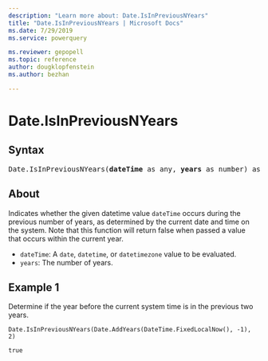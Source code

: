 ```yaml
---
description: "Learn more about: Date.IsInPreviousNYears"
title: "Date.IsInPreviousNYears | Microsoft Docs"
ms.date: 7/29/2019
ms.service: powerquery

ms.reviewer: gepopell
ms.topic: reference
author: dougklopfenstein
ms.author: bezhan

---
```

# Date.IsInPreviousNYears

## Syntax

<pre>
Date.IsInPreviousNYears(<b>dateTime</b> as any, <b>years</b> as number) as nullable logical
</pre>

## About
Indicates whether the given datetime value `dateTime` occurs during the previous number of years, as determined by the current date and time on the system. Note that this function will return false when passed a value that occurs within the current year. <ul> <li><code>dateTime</code>: A <code>date</code>, <code>datetime</code>, or <code>datetimezone</code> value to be evaluated.</li> <li><code>years</code>: The number of years.</li> </ul>

## Example 1
Determine if the year before the current system time is in the previous two years.

```powerquery-m
Date.IsInPreviousNYears(Date.AddYears(DateTime.FixedLocalNow(), -1), 2)
```

`true`
